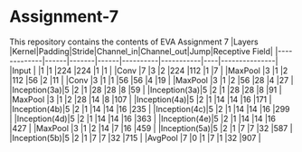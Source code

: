 # Assignment-7
This repository contains the contents of EVA Assignment 7
|Layers       |Kernel|Padding|Stride|Channel_in|Channel_out|Jump|Receptive Field|
|-------------|------|-------|------|----------|-----------|----|---------------|
|Input        |      |1      |1     |224       |224        |1   |1              |
|Conv         |7     |3      |2     |224       |112        |1   |7              |
|MaxPool      |3     |1      |2     |112       |56         |2   |11             |
|Conv         |3     |1      |1     |56        |56         |4   |19             |
|MaxPool      |3     |1      |2     |56        |28         |4   |27             |
|Inception(3a)|5     |2      |1     |28        |28         |8   |59             |
|Inception(3a)|5     |2      |1     |28        |28         |8   |91             |
|MaxPool      |3     |1      |2     |28        |14         |8   |107            |
|Inception(4a)|5     |2      |1     |14        |14         |16  |171            |
|Inception(4b)|5     |2      |1     |14        |14         |16  |235            |
|Inception(4c)|5     |2      |1     |14        |14         |16  |299            |
|Inception(4d)|5     |2      |1     |14        |14         |16  |363            |
|Inception(4e)|5     |2      |1     |14        |14         |16  |427            |
|MaxPool      |3     |1      |2     |14        |7          |16  |459            |
|Inception(5a)|5     |2      |1     |7         |7          |32  |587            |
|Inception(5b)|5     |2      |1     |7         |7          |32  |715            |
|AvgPool      |7     |0      |1     |7         |1          |32  |907            |

